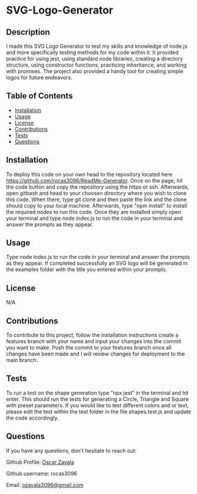 
# SVG-Logo-Generator
        
## Description
I made this SVG Logo Generator to test my skills and knowledge of node.js and more specifically testing methods for my code within it. It provided practice for using jest, using standard node libraries, creating a directory structure, using constructor functions, practicing inheritance, and working with promises. The project also provided a handy tool for creating simple logos for future endeavors.

## Table of Contents
- [Installation](#installation)
- [Usage](#usage)
- [License](#license)
- [Contributions](#contributions)
- [Tests](#tests)
- [Questions](#questions)

## Installation
To deploy this code on your own head to the repository located here https://github.com/rocas3096/ReadMe-Generator. Once on the page, hit the code button and copy the repository using the https or ssh. Afterwards, open gitbash and head to your choosen directory where you wish to clone this code. When there, type git clone and then paste the link and the clone should copy to your local machine. Afterwards, type "npm install" to install the required nodes to run this code. Once they are installed simply open your terminal and type node index.js to run the code in your terminal and answer the prompts as they appear.

## Usage
Type node index.js to run the code in your terminal and answer the prompts as they appear. If completed successfully an SVG logo will be generated in the examples folder with the title you entered within your prompts.

## License
N/A

## Contributions
To contribute to this project, follow the installation instructions create a features branch with your name and input your changes into the commit you want to make. Push the commit to your features branch once all changes have been made and I will review changes for deployment to the main branch.

## Tests
To run a test on the shape generation type "npx jest" in the terminal and hit enter. This should run the tests for generating a Circle, Triangle and Square with preset parameters. If you would like to test different colors and or text, please edit the test within the test folder in the file shapes.test.js and update the code accordingly.

## Questions
If you have any questions, don't hesitate to reach out:

Github Profile: [Oscar Zavala](https://github.com/rocas3096)

Github username: rocas3096

Email: ozavala3096@gmail.com
